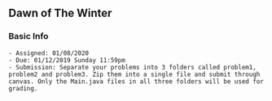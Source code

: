 ## Dawn of The Winter

### Basic Info

    - Assigned: 01/08/2020
    - Due: 01/12/2019 Sunday 11:59pm
    - Submission: Separate your problems into 3 folders called problem1, problem2 and problem3. Zip them into a single file and submit through canvas. Only the Main.java files in all three folders will be used for grading.
    

    
    



